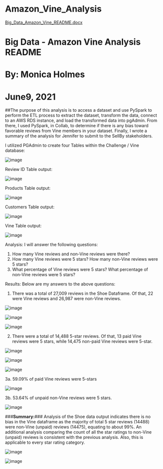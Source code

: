 # Amazon_Vine_Analysis

[Big_Data_Amazon_Vine_README.docx](https://github.com/mmh926/Amazon_Vine_Analysis/files/6627716/Big_Data_Amazon_Vine_README.docx)

# Big Data - Amazon Vine Analysis README
# By:  Monica Holmes
# June9, 2021


##The purpose of this analysis is to access a dataset and use PySpark to perform the ETL process to extract the dataset, transform the data, connect to an AWS RDS instance, and load the transformed data into pgAdmin. From there, I used PySpark, in Collab, to determine if there is any bias toward favorable reviews from Vine members in your dataset. Finally, I wrote a summary of the analysis for Jennifer to submit to the SellBy stakeholders. 

I utilized PGAdmin to create four Tables within the Challenge / Vine database:

![image](https://user-images.githubusercontent.com/78371845/123721528-8e3ac200-d854-11eb-832a-36dea742f376.png)


Review ID Table output:

![image](https://user-images.githubusercontent.com/78371845/123721577-a3afec00-d854-11eb-891d-6cbf4a3a5dac.png)


Products Table output:

![image](https://user-images.githubusercontent.com/78371845/123721661-c9d58c00-d854-11eb-98ef-e8b4a63d629f.png)


Customers Table output:

![image](https://user-images.githubusercontent.com/78371845/123721715-e7a2f100-d854-11eb-88da-baa7326f699b.png)


Vine Table output:

![image](https://user-images.githubusercontent.com/78371845/123721760-fab5c100-d854-11eb-8609-57d3e3debb59.png)


Analysis: I will answer the following questions:
1.	How many Vine reviews and non-Vine reviews were there?
2.	How many Vine reviews were 5 stars? How many non-Vine reviews were 5 stars?
3.	What percentage of Vine reviews were 5 stars? What percentage of non-Vine reviews were 5 stars?

Results: Below are my answers to the above questions:
1. There was a total of 27,009 reviews in the Shoe Dataframe. Of that, 22 were Vine reviews and 26,987 were non-Vine reviews. 

![image](https://user-images.githubusercontent.com/78371845/123721806-11f4ae80-d855-11eb-8a07-1f9c4c56c21f.png)

![image](https://user-images.githubusercontent.com/78371845/123721821-191bbc80-d855-11eb-90aa-0862697e78f2.png)

![image](https://user-images.githubusercontent.com/78371845/123721832-1faa3400-d855-11eb-908e-d2843b0fc7fd.png)



2. There were a total of 14,488 5-star reviews.  Of that, 13 paid Vine reviews were 5 stars, while 14,475 non-paid Vine reviews were 5-star. 

![image](https://user-images.githubusercontent.com/78371845/123721857-2df85000-d855-11eb-8f92-fade7b3c7866.png)

![image](https://user-images.githubusercontent.com/78371845/123721871-33559a80-d855-11eb-96b4-caf4d534bd1f.png)

![image](https://user-images.githubusercontent.com/78371845/123721882-38b2e500-d855-11eb-9df0-640de2effa0c.png)


3a. 59.09% of paid Vine reviews were 5-stars

![image](https://user-images.githubusercontent.com/78371845/123721916-48322e00-d855-11eb-8245-849747c8c1ed.png)


3b. 53.64% of unpaid non-Vine reviews were 5 stars.

![image](https://user-images.githubusercontent.com/78371845/123721953-60a24880-d855-11eb-94a7-fa7f38cab91c.png)



###**Summary:**###
Analysis of the Shoe data output indicates there is no bias in the Vine dataframe as the majority of total 5 star reviews (14488)  were non-Vine (unpaid) reviews (14475), equating to about 99%.
An additional analysis comparing the count of all the star ratings to non-Vine (unpaid) reviews is consistent with the previous analysis. Also, this is applicable to every star rating category. 

![image](https://user-images.githubusercontent.com/78371845/123722021-80397100-d855-11eb-8b7d-6f3b755476a4.png)

![image](https://user-images.githubusercontent.com/78371845/123722038-8596bb80-d855-11eb-877a-693dde2c372d.png)








